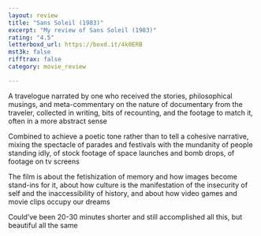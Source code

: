 ```yaml
---
layout: review
title: "Sans Soleil (1983)"
excerpt: "My review of Sans Soleil (1983)"
rating: "4.5"
letterboxd_url: https://boxd.it/4k0ERB
mst3k: false
rifftrax: false
category: movie_review

---
```


A travelogue narrated by one who received the stories, philosophical musings, and meta-commentary on the nature of documentary from the traveler, collected in writing, bits of recounting, and the footage to match it, often in a more abstract sense

Combined to achieve a poetic tone rather than to tell a cohesive narrative, mixing the spectacle of parades and festivals with the mundanity of people standing idly, of stock footage of space launches and bomb drops, of footage on tv screens

The film is about the fetishization of memory and how images become stand-ins for it, about how culture is the manifestation of the insecurity of self and the inaccessibility of history, and about how video games and movie clips occupy our dreams

Could’ve been 20-30 minutes shorter and still accomplished all this, but beautiful all the same